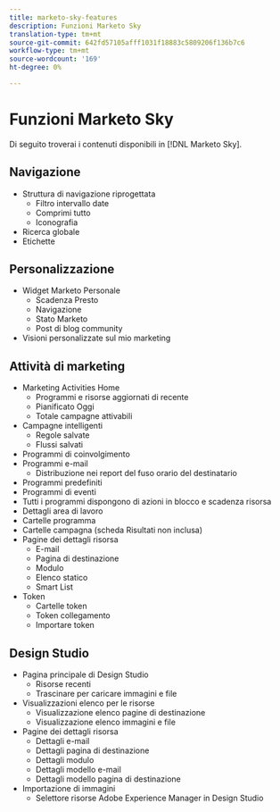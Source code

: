 ```yaml
---
title: marketo-sky-features
description: Funzioni Marketo Sky
translation-type: tm+mt
source-git-commit: 642fd57105afff1031f18883c5809206f136b7c6
workflow-type: tm+mt
source-wordcount: '169'
ht-degree: 0%

---
```



# Funzioni Marketo Sky

Di seguito troverai i contenuti disponibili in [!DNL Marketo Sky].

## Navigazione

* Struttura di navigazione riprogettata
   * Filtro intervallo date
   * Comprimi tutto
   * Iconografia
* Ricerca globale
* Etichette

## Personalizzazione

* Widget Marketo Personale
   * Scadenza Presto
   * Navigazione
   * Stato Marketo
   * Post di blog community
* Visioni personalizzate sul mio marketing

## Attività di marketing

* Marketing Activities Home
   * Programmi e risorse aggiornati di recente
   * Pianificato Oggi
   * Totale campagne attivabili
* Campagne intelligenti
   * Regole salvate
   * Flussi salvati
* Programmi di coinvolgimento
* Programmi e-mail
   * Distribuzione nei report del fuso orario del destinatario
* Programmi predefiniti
* Programmi di eventi
* Tutti i programmi dispongono di azioni in blocco e scadenza risorsa
* Dettagli area di lavoro
* Cartelle programma
* Cartelle campagna (scheda Risultati non inclusa)
* Pagine dei dettagli risorsa
   * E-mail
   * Pagina di destinazione
   * Modulo
   * Elenco statico
   * Smart List
* Token
   * Cartelle token
   * Token collegamento
   * Importare token

## Design Studio

* Pagina principale di Design Studio
   * Risorse recenti
   * Trascinare per caricare immagini e file
* Visualizzazioni elenco per le risorse
   * Visualizzazione elenco pagine di destinazione
   * Visualizzazione elenco immagini e file
* Pagine dei dettagli risorsa
   * Dettagli e-mail
   * Dettagli pagina di destinazione
   * Dettagli modulo
   * Dettagli modello e-mail
   * Dettagli modello pagina di destinazione
* Importazione di immagini
   * Selettore risorse Adobe Experience Manager in Design Studio

